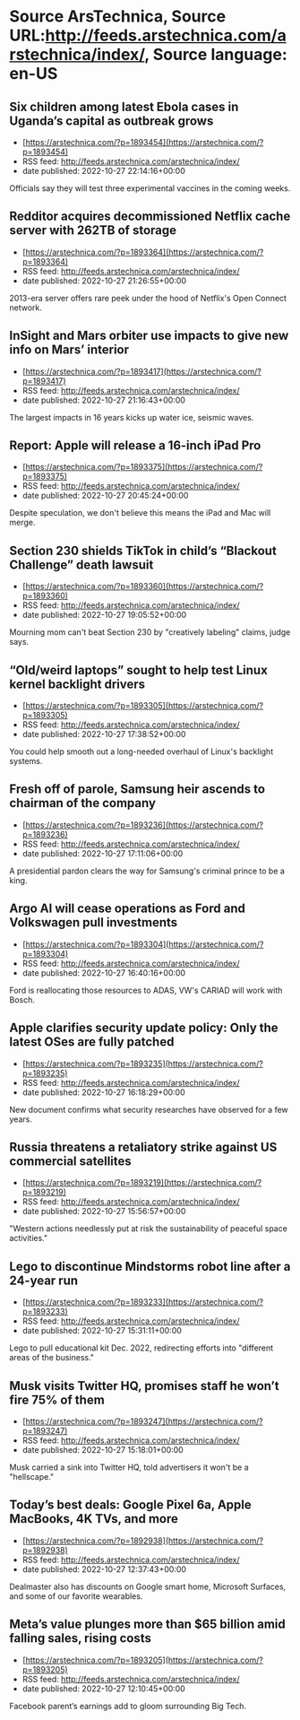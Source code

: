# Source ArsTechnica, Source URL:http://feeds.arstechnica.com/arstechnica/index/, Source language: en-US

## Six children among latest Ebola cases in Uganda’s capital as outbreak grows
 - [https://arstechnica.com/?p=1893454](https://arstechnica.com/?p=1893454)
 - RSS feed: http://feeds.arstechnica.com/arstechnica/index/
 - date published: 2022-10-27 22:14:16+00:00

Officials say they will test three experimental vaccines in the coming weeks.

## Redditor acquires decommissioned Netflix cache server with 262TB of storage
 - [https://arstechnica.com/?p=1893364](https://arstechnica.com/?p=1893364)
 - RSS feed: http://feeds.arstechnica.com/arstechnica/index/
 - date published: 2022-10-27 21:26:55+00:00

2013-era server offers rare peek under the hood of Netflix's Open Connect network.

## InSight and Mars orbiter use impacts to give new info on Mars’ interior
 - [https://arstechnica.com/?p=1893417](https://arstechnica.com/?p=1893417)
 - RSS feed: http://feeds.arstechnica.com/arstechnica/index/
 - date published: 2022-10-27 21:16:43+00:00

The largest impacts in 16 years kicks up water ice, seismic waves.

## Report: Apple will release a 16-inch iPad Pro
 - [https://arstechnica.com/?p=1893375](https://arstechnica.com/?p=1893375)
 - RSS feed: http://feeds.arstechnica.com/arstechnica/index/
 - date published: 2022-10-27 20:45:24+00:00

Despite speculation, we don't believe this means the iPad and Mac will merge.

## Section 230 shields TikTok in child’s “Blackout Challenge” death lawsuit
 - [https://arstechnica.com/?p=1893360](https://arstechnica.com/?p=1893360)
 - RSS feed: http://feeds.arstechnica.com/arstechnica/index/
 - date published: 2022-10-27 19:05:52+00:00

Mourning mom can't beat Section 230 by "creatively labeling" claims, judge says.

## “Old/weird laptops” sought to help test Linux kernel backlight drivers
 - [https://arstechnica.com/?p=1893305](https://arstechnica.com/?p=1893305)
 - RSS feed: http://feeds.arstechnica.com/arstechnica/index/
 - date published: 2022-10-27 17:38:52+00:00

You could help smooth out a long-needed overhaul of Linux's backlight systems.

## Fresh off of parole, Samsung heir ascends to chairman of the company
 - [https://arstechnica.com/?p=1893236](https://arstechnica.com/?p=1893236)
 - RSS feed: http://feeds.arstechnica.com/arstechnica/index/
 - date published: 2022-10-27 17:11:06+00:00

A presidential pardon clears the way for Samsung's criminal prince to be a king.

## Argo AI will cease operations as Ford and Volkswagen pull investments
 - [https://arstechnica.com/?p=1893304](https://arstechnica.com/?p=1893304)
 - RSS feed: http://feeds.arstechnica.com/arstechnica/index/
 - date published: 2022-10-27 16:40:16+00:00

Ford is reallocating those resources to ADAS, VW's CARIAD will work with Bosch.

## Apple clarifies security update policy: Only the latest OSes are fully patched
 - [https://arstechnica.com/?p=1893235](https://arstechnica.com/?p=1893235)
 - RSS feed: http://feeds.arstechnica.com/arstechnica/index/
 - date published: 2022-10-27 16:18:29+00:00

New document confirms what security researches have observed for a few years.

## Russia threatens a retaliatory strike against US commercial satellites
 - [https://arstechnica.com/?p=1893219](https://arstechnica.com/?p=1893219)
 - RSS feed: http://feeds.arstechnica.com/arstechnica/index/
 - date published: 2022-10-27 15:56:57+00:00

"Western actions needlessly put at risk the sustainability of peaceful space activities."

## Lego to discontinue Mindstorms robot line after a 24-year run
 - [https://arstechnica.com/?p=1893233](https://arstechnica.com/?p=1893233)
 - RSS feed: http://feeds.arstechnica.com/arstechnica/index/
 - date published: 2022-10-27 15:31:11+00:00

Lego to pull educational kit Dec. 2022, redirecting efforts into "different areas of the business."

## Musk visits Twitter HQ, promises staff he won’t fire 75% of them
 - [https://arstechnica.com/?p=1893247](https://arstechnica.com/?p=1893247)
 - RSS feed: http://feeds.arstechnica.com/arstechnica/index/
 - date published: 2022-10-27 15:18:01+00:00

Musk carried a sink into Twitter HQ, told advertisers it won't be a "hellscape."

## Today’s best deals: Google Pixel 6a, Apple MacBooks, 4K TVs, and more
 - [https://arstechnica.com/?p=1892938](https://arstechnica.com/?p=1892938)
 - RSS feed: http://feeds.arstechnica.com/arstechnica/index/
 - date published: 2022-10-27 12:37:43+00:00

Dealmaster also has discounts on Google smart home, Microsoft Surfaces, and some of our favorite wearables.

## Meta’s value plunges more than $65 billion amid falling sales, rising costs
 - [https://arstechnica.com/?p=1893205](https://arstechnica.com/?p=1893205)
 - RSS feed: http://feeds.arstechnica.com/arstechnica/index/
 - date published: 2022-10-27 12:10:45+00:00

Facebook parent’s earnings add to gloom surrounding Big Tech.
